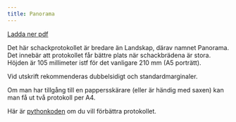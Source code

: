 ```yaml
---
title: Panorama
---
```


[Ladda ner pdf](Panorama_1_4.pdf)

Det här schackprotokollet är bredare än Landskap, därav namnet Panorama.  
Det innebär att protokollet får bättre plats när schackbrädena är stora.  
Höjden är 105 millimeter istf för det vanligare 210 mm (A5 porträtt).  

Vid utskrift rekommenderas dubbelsidigt och standardmarginaler.

Om man har tillgång till en pappersskärare (eller är händig med saxen) kan man få ut två protokoll per A4.

Här är [pythonkoden](https://github.com/ChristerNilsson/2025/blob/main/009-Schackprotokoll/main120.py) om du vill förbättra protokollet.